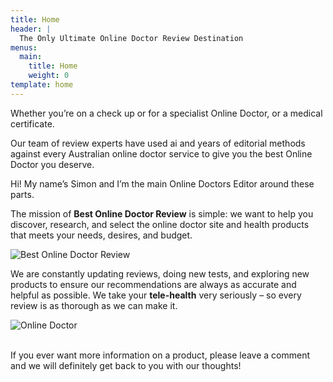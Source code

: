 ```yaml
---
title: Home
header: |
  The Only Ultimate Online Doctor Review Destination 
menus:
  main:
    title: Home
    weight: 0
template: home
---
```

Whether you’re on a check up or for a specialist Online Doctor, or a medical certificate.

Our team of review experts have used ai and years of editorial methods against every Australian online doctor service to give you the best Online Doctor you deserve.

Hi! My name’s Simon and I’m the main Online Doctors Editor around these parts.

The mission of **Best Online Doctor Review** is simple: we want to help you discover, research, and select the online doctor site and health  products that meets your needs, desires, and budget. 

![Best Online Doctor Review](/images/untitled-3.jpg "Best Online Doctor Review")

We are constantly updating reviews, doing new tests, and exploring new products to ensure our recommendations are always as accurate and helpful as possible. We take your **tele-health** very seriously – so every review is as thorough as we can make it.  

![Online Doctor ](/images/1.gif "Online Doctor ")

\
If you ever want more information on a product, please leave a comment and we will definitely get back to you with our thoughts!